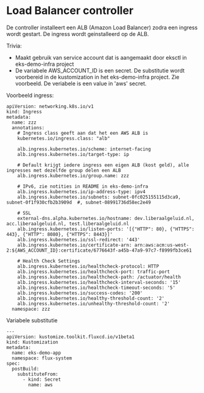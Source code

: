# Load Balancer controller

De controller installeert een ALB (Amazon Load Balancer) zodra een ingress wordt gestart. De ingress wordt geinstalleerd op de ALB.

Trivia:
- Maakt gebruik van service account dat is aangemaakt door eksctl in eks-demo-infra project
- De variabele AWS_ACCOUNT_ID is een secret. De substitutie wordt voorbereid in de kustomization in het eks-demo-infra project. Zie voorbeeld. De veriabele is een value in 'aws' secret. 

Voorbeeld ingress:

    apiVersion: networking.k8s.io/v1
    kind: Ingress
    metadata:
      name: zzz
      annotations:
        # Ingress class geeft aan dat het een AWS ALB is
        kubernetes.io/ingress.class: "alb"

        alb.ingress.kubernetes.io/scheme: internet-facing
        alb.ingress.kubernetes.io/target-type: ip

        # Default krijgt iedere ingress een eigen ALB (kost geld), alle ingresses met dezelfde group delen een ALB
        alb.ingress.kubernetes.io/group.name: zzz

        # IPv6, zie notities in README in eks-demo-infra
        alb.ingress.kubernetes.io/ip-address-type: ipv4
        alb.ingress.kubernetes.io/subnets: subnet-0fc025155115d3ca9, subnet-0f1f930cfb2b3909d  #, subnet-08991736d58ec2e49

        # SSL
        external-dns.alpha.kubernetes.io/hostname: dev.liberaalgeluid.nl, acc.liberaalgeluid.nl, test.liberaalgeluid.nl
        alb.ingress.kubernetes.io/listen-ports: '[{"HTTP": 80}, {"HTTPS": 443}, {"HTTP": 8080}, {"HTTPS": 8443}]'
        alb.ingress.kubernetes.io/ssl-redirect: '443'
        alb.ingress.kubernetes.io/certificate-arn: arn:aws:acm:us-west-2:${AWS_ACCOUNT_ID}:certificate/6776643f-a45b-47a9-97c7-f8999fb3ce61

        # Health Check Settings
        alb.ingress.kubernetes.io/healthcheck-protocol: HTTP
        alb.ingress.kubernetes.io/healthcheck-port: traffic-port
        alb.ingress.kubernetes.io/healthcheck-path: /actuator/health
        alb.ingress.kubernetes.io/healthcheck-interval-seconds: '15'
        alb.ingress.kubernetes.io/healthcheck-timeout-seconds: '5'
        alb.ingress.kubernetes.io/success-codes: '200'
        alb.ingress.kubernetes.io/healthy-threshold-count: '2'
        alb.ingress.kubernetes.io/unhealthy-threshold-count: '2'
      namespace: zzz


Variabele substitutie

    ---
    apiVersion: kustomize.toolkit.fluxcd.io/v1beta1
    kind: Kustomization
    metadata:
      name: eks-demo-app
      namespace: flux-system
    spec:
      postBuild:
        substituteFrom:
          - kind: Secret
            name: aws
